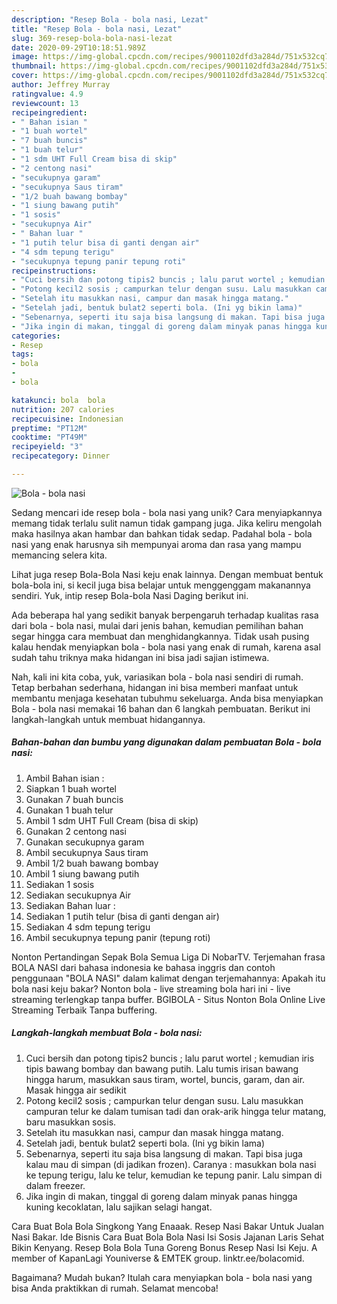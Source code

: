 ```yaml
---
description: "Resep Bola - bola nasi, Lezat"
title: "Resep Bola - bola nasi, Lezat"
slug: 369-resep-bola-bola-nasi-lezat
date: 2020-09-29T10:18:51.989Z
image: https://img-global.cpcdn.com/recipes/9001102dfd3a284d/751x532cq70/bola-bola-nasi-foto-resep-utama.jpg
thumbnail: https://img-global.cpcdn.com/recipes/9001102dfd3a284d/751x532cq70/bola-bola-nasi-foto-resep-utama.jpg
cover: https://img-global.cpcdn.com/recipes/9001102dfd3a284d/751x532cq70/bola-bola-nasi-foto-resep-utama.jpg
author: Jeffrey Murray
ratingvalue: 4.9
reviewcount: 13
recipeingredient:
- " Bahan isian "
- "1 buah wortel"
- "7 buah buncis"
- "1 buah telur"
- "1 sdm UHT Full Cream bisa di skip"
- "2 centong nasi"
- "secukupnya garam"
- "secukupnya Saus tiram"
- "1/2 buah bawang bombay"
- "1 siung bawang putih"
- "1 sosis"
- "secukupnya Air"
- " Bahan luar "
- "1 putih telur bisa di ganti dengan air"
- "4 sdm tepung terigu"
- "secukupnya tepung panir tepung roti"
recipeinstructions:
- "Cuci bersih dan potong tipis2 buncis ; lalu parut wortel ; kemudian iris tipis bawang bombay dan bawang putih. Lalu tumis irisan bawang hingga harum, masukkan saus tiram, wortel, buncis, garam, dan air. Masak hingga air sedikit"
- "Potong kecil2 sosis ; campurkan telur dengan susu. Lalu masukkan campuran telur ke dalam tumisan tadi dan orak-arik hingga telur matang, baru masukkan sosis."
- "Setelah itu masukkan nasi, campur dan masak hingga matang."
- "Setelah jadi, bentuk bulat2 seperti bola. (Ini yg bikin lama)"
- "Sebenarnya, seperti itu saja bisa langsung di makan. Tapi bisa juga kalau mau di simpan (di jadikan frozen). Caranya : masukkan bola nasi ke tepung terigu, lalu ke telur, kemudian ke tepung panir. Lalu simpan di dalam freezer."
- "Jika ingin di makan, tinggal di goreng dalam minyak panas hingga kuning kecoklatan, lalu sajikan selagi hangat."
categories:
- Resep
tags:
- bola
- 
- bola

katakunci: bola  bola 
nutrition: 207 calories
recipecuisine: Indonesian
preptime: "PT12M"
cooktime: "PT49M"
recipeyield: "3"
recipecategory: Dinner

---
```



![Bola - bola nasi](https://img-global.cpcdn.com/recipes/9001102dfd3a284d/751x532cq70/bola-bola-nasi-foto-resep-utama.jpg)

Sedang mencari ide resep bola - bola nasi yang unik? Cara menyiapkannya memang tidak terlalu sulit namun tidak gampang juga. Jika keliru mengolah maka hasilnya akan hambar dan bahkan tidak sedap. Padahal bola - bola nasi yang enak harusnya sih mempunyai aroma dan rasa yang mampu memancing selera kita.

Lihat juga resep Bola-Bola Nasi keju enak lainnya. Dengan membuat bentuk bola-bola ini, si kecil juga bisa belajar untuk menggenggam makanannya sendiri. Yuk, intip resep Bola-bola Nasi Daging berikut ini.

Ada beberapa hal yang sedikit banyak berpengaruh terhadap kualitas rasa dari bola - bola nasi, mulai dari jenis bahan, kemudian pemilihan bahan segar hingga cara membuat dan menghidangkannya. Tidak usah pusing kalau hendak menyiapkan bola - bola nasi yang enak di rumah, karena asal sudah tahu triknya maka hidangan ini bisa jadi sajian istimewa.


Nah, kali ini kita coba, yuk, variasikan bola - bola nasi sendiri di rumah. Tetap berbahan sederhana, hidangan ini bisa memberi manfaat untuk membantu menjaga kesehatan tubuhmu sekeluarga. Anda bisa menyiapkan Bola - bola nasi memakai 16 bahan dan 6 langkah pembuatan. Berikut ini langkah-langkah untuk membuat hidangannya.

<!--inarticleads1-->

##### Bahan-bahan dan bumbu yang digunakan dalam pembuatan Bola - bola nasi:

1. Ambil  Bahan isian :
1. Siapkan 1 buah wortel
1. Gunakan 7 buah buncis
1. Gunakan 1 buah telur
1. Ambil 1 sdm UHT Full Cream (bisa di skip)
1. Gunakan 2 centong nasi
1. Gunakan secukupnya garam
1. Ambil secukupnya Saus tiram
1. Ambil 1/2 buah bawang bombay
1. Ambil 1 siung bawang putih
1. Sediakan 1 sosis
1. Sediakan secukupnya Air
1. Sediakan  Bahan luar :
1. Sediakan 1 putih telur (bisa di ganti dengan air)
1. Sediakan 4 sdm tepung terigu
1. Ambil secukupnya tepung panir (tepung roti)


Nonton Pertandingan Sepak Bola Semua Liga Di NobarTV. Terjemahan frasa BOLA NASI dari bahasa indonesia ke bahasa inggris dan contoh penggunaan &#34;BOLA NASI&#34; dalam kalimat dengan terjemahannya: Apakah itu bola nasi keju bakar? Nonton bola - live streaming bola hari ini - live streaming terlengkap tanpa buffer. BGIBOLA - Situs Nonton Bola Online Live Streaming Terbaik Tanpa buffering. 

<!--inarticleads2-->

##### Langkah-langkah membuat Bola - bola nasi:

1. Cuci bersih dan potong tipis2 buncis ; lalu parut wortel ; kemudian iris tipis bawang bombay dan bawang putih. Lalu tumis irisan bawang hingga harum, masukkan saus tiram, wortel, buncis, garam, dan air. Masak hingga air sedikit
1. Potong kecil2 sosis ; campurkan telur dengan susu. Lalu masukkan campuran telur ke dalam tumisan tadi dan orak-arik hingga telur matang, baru masukkan sosis.
1. Setelah itu masukkan nasi, campur dan masak hingga matang.
1. Setelah jadi, bentuk bulat2 seperti bola. (Ini yg bikin lama)
1. Sebenarnya, seperti itu saja bisa langsung di makan. Tapi bisa juga kalau mau di simpan (di jadikan frozen). Caranya : masukkan bola nasi ke tepung terigu, lalu ke telur, kemudian ke tepung panir. Lalu simpan di dalam freezer.
1. Jika ingin di makan, tinggal di goreng dalam minyak panas hingga kuning kecoklatan, lalu sajikan selagi hangat.


Cara Buat Bola Bola Singkong Yang Enaaak. Resep Nasi Bakar Untuk Jualan Nasi Bakar. Ide Bisnis Cara Buat Bola Bola Nasi Isi Sosis Jajanan Laris Sehat Bikin Kenyang. Resep Bola Bola Tuna Goreng Bonus Resep Nasi Isi Keju. A member of KapanLagi Youniverse &amp; EMTEK group. linktr.ee/bolacomid. 

Bagaimana? Mudah bukan? Itulah cara menyiapkan bola - bola nasi yang bisa Anda praktikkan di rumah. Selamat mencoba!

